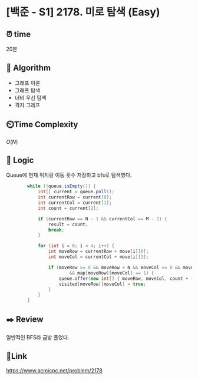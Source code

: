 # [백준 - S1] 2178. 미로 탐색 (Easy)

## ⏰ **time**

20분

## :pushpin: **Algorithm**

- 그래프 이론
- 그래프 탐색
- 너비 우선 탐색
- 격자 그래프

## ⏲️**Time Complexity**

$O(N)$

## :round_pushpin: **Logic**

Queue에 현재 위치랑 이동 횟수 저장하고 bfs로 탐색했다.

```java
		while (!queue.isEmpty()) {
			int[] current = queue.poll();
			int currentRow = current[0];
			int currentCol = current[1];
			int count = current[2];

			if (currentRow == N - 1 && currentCol == M - 1) {
				result = count;
				break;
			}

			for (int i = 0; i < 4; i++) {
				int moveRow = currentRow + move[i][0];
				int moveCol = currentCol + move[i][1];

				if (moveRow >= 0 && moveRow < N && moveCol >= 0 && moveCol < M && !visited[moveRow][moveCol]
						&& map[moveRow][moveCol] == 1) {
					queue.offer(new int[] { moveRow, moveCol, count + 1 });
					visited[moveRow][moveCol] = true;
				}
			}
		}
```

## :black_nib: **Review**

일반적인 BFS라 금방 풀었다.

## 📡**Link**

https://www.acmicpc.net/problem/2178
